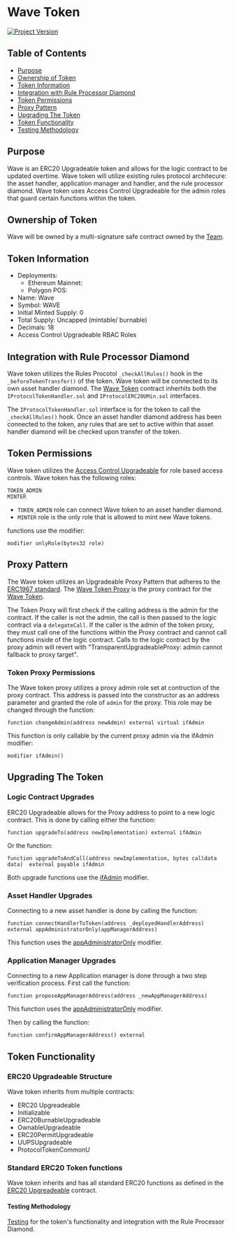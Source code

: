 # Wave Token 
[![Project Version][version-image]][version-url]


## Table of Contents
- [Purpose](#purpose)
- [Ownership of Token](#ownership-of-token)
- [Token Information](#token-information)
- [Integration with Rule Processor Diamond](#integration-with-rule-processor-diamond)
- [Token Permissions](#token-permissions)
- [Proxy Pattern](#proxy-pattern)
- [Upgrading The Token](#upgrading-the-token)
- [Token Functionality](#token-functionality)
- [Testing Methodology](#testing-methodology)



## Purpose 
Wave is an ERC20 Upgradeable token and allows for the logic contract to be updated overtime. Wave token will utilize existing rules protocol architecure: the asset handler, application manager and handler, and the rule processor diamond. Wave token uses Access Control Upgradeable for the admin roles that guard certain functions within the token.  


## Ownership of Token

Wave will be owned by a multi-signature safe contract owned by the [Team](mailto:support@fortefoundation.io).

## Token Information
- Deployments: 
    - Ethereum Mainnet: <Mainnet Address>
    - Polygon POS: <Polygon Address> 
- Name: Wave 
- Symbol: WAVE 
- Initial Minted Supply: 0 
- Total Supply: Uncapped (mintable/ burnable)
- Decimals: 18 
- Access Control Upgradeable RBAC Roles 

## Integration with Rule Processor Diamond 
Wave token utilizes the Rules Procotol `_checkAllRules()` hook in the `_beforeTokenTransfer()` of the token. Wave token will be connected to its own asset handler diamond. The [Wave Token](../../../src/token/ProtocolToken.sol) contract inherhits both the `IProtocolTokenHandler.sol` and `IProtocolERC20UMin.sol` interfaces.

The `IProtocolTokenHandler.sol` interface is for the token to call the `_checkAllRules()` hook. Once an asset handler diamond address has been connected to the token, any rules that are set to active within that asset handler diamond will be checked upon transfer of the token. 

## Token Permissions
Wave token utilizes the [Access Control Upgradeable](https://github.com/OpenZeppelin/openzeppelin-contracts-upgradeable/blob/master/contracts/access/AccessControlUpgradeable.sol) for role based access controls.
Wave token has the following roles: 
```solidity
TOKEN_ADMIN 
MINTER
```
- `TOKEN_ADMIN` role can connect Wave token to an asset handler diamond.  
- `MINTER` role is the only role that is allowed to mint new Wave tokens.

functions use the modifier:
```solidity
modifier onlyRole(bytes32 role)
```

## Proxy Pattern 

The Wave token utilizes an Upgradeable Proxy Pattern that adheres to the [ERC1967 standard](https://eips.ethereum.org/EIPS/eip-1967). The [Wave Token Proxy](../../../src/token/ProtocolTokenProxy.sol) is the proxy contract for the [Wave Token](../../../src/token/ProtocolToken.sol). 

The Token Proxy will first check if the calling address is the admin for the contract. If the caller is not the admin, the call is then passed to the logic contract via a `delegateCall`. If the caller is the admin of the token proxy, they must call one of the functions within the Proxy contract and cannot call functions inside of the logic contract. Calls to the logic contract by the proxy admin will revert with "TransparentUpgradeableProxy: admin cannot fallback to proxy target". 

### Token Proxy Permissions 
The Wave token proxy utilizes a proxy admin role set at contruction of the proxy contract. This address is passed into the constructor as an address parameter and granted the role of `admin` for the proxy. This role may be changed through the function: 

```solidity
function changeAdmin(address newAdmin) external virtual ifAdmin
```

This function is only callable by the current proxy admin via the ifAdmin modifier: 

```solidity
modifier ifAdmin() 
```

## Upgrading The Token 
### Logic Contract Upgrades
ERC20 Upgradeable allows for the Proxy address to point to a new logic contract. This is done by calling either the function: 
```solidity
function upgradeTo(address newImplementation) external ifAdmin
```
Or the function:
```solidity
function upgradeToAndCall(address newImplementation, bytes calldata data)  external payable ifAdmin
```
Both upgrade functions use the [ifAdmin](#token-permissions) modifier. 

### Asset Handler Upgrades
Connecting to a new asset handler is done by calling the function: 
```solidity
function connectHandlerToToken(address _deployedHandlerAddress) external appAdministratorOnly(appManagerAddress) 
```
This function uses the [appAdministratorOnly](#token-permissions) modifier. 

### Application Manager Upgrades 
Connecting to a new Application manager is done through a two step verification process. First call the function: 
```solidity
function proposeAppManagerAddress(address _newAppManagerAddress)
```
This function uses the [appAdministratorOnly](#token-permissions) modifier. 

Then by calling the function: 
```solidity
function confirmAppManagerAddress() external
```

## Token Functionality 
### ERC20 Upgradeable Structure
Wave token inherits from multiple contracts: 
- ERC20 Upgreadeable
- Initializable 
- ERC20BurnableUpgradeable 
- OwnableUpgradeable 
- ERC20PermitUpgradeable 
- UUPSUpgradeable 
- ProtocolTokenCommonU 

### Standard ERC20 Token functions 
Wave token inherits and has all standard ERC20 functions as defined in the [ERC20 Upgreadeable](https://github.com/OpenZeppelin/openzeppelin-contracts-upgradeable/blob/master/contracts/token/ERC20/ERC20Upgradeable.sol) contract. 

#### Testing Methodology 
[Testing](./ERC20_UPGRADEABLE_TESTING_METHODOLOGY.md) for the token's functionality and integration with the Rule Processor Diamond.


<!-- These are the header links -->
[version-image]: https://img.shields.io/badge/Version-1.0.0-brightgreen?style=for-the-badge&logo=appveyor
[version-url]: https://github.com/Forte-Service-Company-Ltd/forte-token